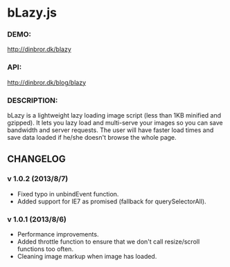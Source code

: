 bLazy.js
=====

### DEMO: ###
http://dinbror.dk/blazy

### API: ###
http://dinbror.dk/blog/blazy

### DESCRIPTION: ###
bLazy is a lightweight lazy loading image script (less than 1KB minified and gzipped). It lets you lazy load and multi-serve your images so you can save bandwidth and server requests. The user will have faster load times and save data loaded if he/she doesn't browse the whole page. 

## CHANGELOG
### v 1.0.2 (2013/8/7) ###
* Fixed typo in unbindEvent function.
* Added support for IE7 as promised (fallback for querySelectorAll).

### v 1.0.1 (2013/8/6) ###
* Performance improvements.
* Added throttle function to ensure that we don't call resize/scroll functions too often.
* Cleaning image markup when image has loaded.
